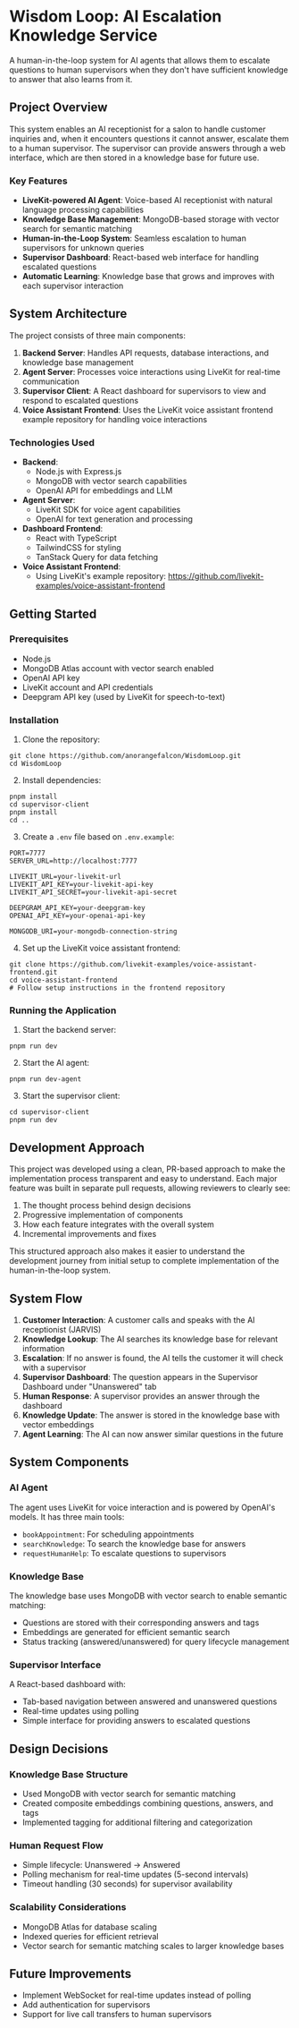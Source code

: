 # Wisdom Loop: AI Escalation Knowledge Service

A human-in-the-loop system for AI agents that allows them to escalate questions to human supervisors when they don't have sufficient knowledge to answer that also learns from it.

## Project Overview

This system enables an AI receptionist for a salon to handle customer inquiries and, when it encounters questions it cannot answer, escalate them to a human supervisor. The supervisor can provide answers through a web interface, which are then stored in a knowledge base for future use.

### Key Features

- **LiveKit-powered AI Agent**: Voice-based AI receptionist with natural language processing capabilities
- **Knowledge Base Management**: MongoDB-based storage with vector search for semantic matching
- **Human-in-the-Loop System**: Seamless escalation to human supervisors for unknown queries
- **Supervisor Dashboard**: React-based web interface for handling escalated questions
- **Automatic Learning**: Knowledge base that grows and improves with each supervisor interaction

## System Architecture

The project consists of three main components:

1. **Backend Server**: Handles API requests, database interactions, and knowledge base management
2. **Agent Server**: Processes voice interactions using LiveKit for real-time communication
3. **Supervisor Client**: A React dashboard for supervisors to view and respond to escalated questions
4. **Voice Assistant Frontend**: Uses the LiveKit voice assistant frontend example repository for handling voice interactions

### Technologies Used

- **Backend**:
  - Node.js with Express.js
  - MongoDB with vector search capabilities
  - OpenAI API for embeddings and LLM
- **Agent Server**:
  - LiveKit SDK for voice agent capabilities
  - OpenAI for text generation and processing
- **Dashboard Frontend**:
  - React with TypeScript
  - TailwindCSS for styling
  - TanStack Query for data fetching
- **Voice Assistant Frontend**:
  - Using LiveKit's example repository: https://github.com/livekit-examples/voice-assistant-frontend

## Getting Started

### Prerequisites

- Node.js
- MongoDB Atlas account with vector search enabled
- OpenAI API key
- LiveKit account and API credentials
- Deepgram API key (used by LiveKit for speech-to-text)

### Installation

1. Clone the repository:

```
git clone https://github.com/anorangefalcon/WisdomLoop.git
cd WisdomLoop
```

2. Install dependencies:

```
pnpm install
cd supervisor-client
pnpm install
cd ..
```

3. Create a `.env` file based on `.env.example`:

```
PORT=7777
SERVER_URL=http://localhost:7777

LIVEKIT_URL=your-livekit-url
LIVEKIT_API_KEY=your-livekit-api-key
LIVEKIT_API_SECRET=your-livekit-api-secret

DEEPGRAM_API_KEY=your-deepgram-key
OPENAI_API_KEY=your-openai-api-key

MONGODB_URI=your-mongodb-connection-string
```

4. Set up the LiveKit voice assistant frontend:

```
git clone https://github.com/livekit-examples/voice-assistant-frontend.git
cd voice-assistant-frontend
# Follow setup instructions in the frontend repository
```

### Running the Application

1. Start the backend server:

```
pnpm run dev
```

2. Start the AI agent:

```
pnpm run dev-agent
```

3. Start the supervisor client:

```
cd supervisor-client
pnpm run dev
```

## Development Approach

This project was developed using a clean, PR-based approach to make the implementation process transparent and easy to understand. Each major feature was built in separate pull requests, allowing reviewers to clearly see:

1. The thought process behind design decisions
2. Progressive implementation of components
3. How each feature integrates with the overall system
4. Incremental improvements and fixes

This structured approach also makes it easier to understand the development journey from initial setup to complete implementation of the human-in-the-loop system.

## System Flow

1. **Customer Interaction**: A customer calls and speaks with the AI receptionist (JARVIS)
2. **Knowledge Lookup**: The AI searches its knowledge base for relevant information
3. **Escalation**: If no answer is found, the AI tells the customer it will check with a supervisor
4. **Supervisor Dashboard**: The question appears in the Supervisor Dashboard under "Unanswered" tab
5. **Human Response**: A supervisor provides an answer through the dashboard
6. **Knowledge Update**: The answer is stored in the knowledge base with vector embeddings
7. **Agent Learning**: The AI can now answer similar questions in the future

## System Components

### AI Agent

The agent uses LiveKit for voice interaction and is powered by OpenAI's models. It has three main tools:

- `bookAppointment`: For scheduling appointments
- `searchKnowledge`: To search the knowledge base for answers
- `requestHumanHelp`: To escalate questions to supervisors

### Knowledge Base

The knowledge base uses MongoDB with vector search to enable semantic matching:

- Questions are stored with their corresponding answers and tags
- Embeddings are generated for efficient semantic search
- Status tracking (answered/unanswered) for query lifecycle management

### Supervisor Interface

A React-based dashboard with:

- Tab-based navigation between answered and unanswered questions
- Real-time updates using polling
- Simple interface for providing answers to escalated questions

## Design Decisions

### Knowledge Base Structure

- Used MongoDB with vector search for semantic matching
- Created composite embeddings combining questions, answers, and tags
- Implemented tagging for additional filtering and categorization

### Human Request Flow

- Simple lifecycle: Unanswered → Answered
- Polling mechanism for real-time updates (5-second intervals)
- Timeout handling (30 seconds) for supervisor availability

### Scalability Considerations

- MongoDB Atlas for database scaling
- Indexed queries for efficient retrieval
- Vector search for semantic matching scales to larger knowledge bases

## Future Improvements

- Implement WebSocket for real-time updates instead of polling
- Add authentication for supervisors
- Support for live call transfers to human supervisors
